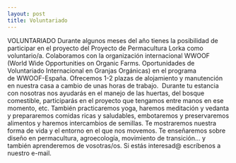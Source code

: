 ```yaml
---
layout: post
title: Voluntariado
---
```


VOLUNTARIADO
Durante algunos meses del año tienes la posibilidad de participar en
el proyecto del Proyecto de Permacultura Lorka como voluntario/a.
Colaboramos con la organización internacional WWOOF (World
Wide Opportunities on Organic Farms. Oportunidades de
Voluntariado Internacional en Granjas Orgánicas) en el programa
de WWOOF-España.
Ofrecemos 1-2 plazas de alojamiento y manutención en nuestra
casa a cambio de unas horas de trabajo. 
Durante tu estancia con nosotras nos ayudarás en el manejo de las
huertas, del bosque comestible, participarás en el proyecto que
tengamos entre manos en ese momento, etc. También
practicaremos yoga, haremos meditación y vedanta y prepararemos
comidas ricas y saludables, embotaremos y preservaremos
alimentos y haremos intercambios de semillas.
Te mostraremos nuestra forma de vida y el entorno en el que nos
movemos. Te enseñaremos sobre diseño en permacultura,
agroecología, movimiento de transición… y también aprenderemos
de vosotras/os.
Si estás interesad@ escríbenos a nuestro e-mail.
